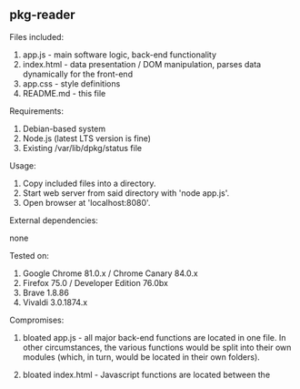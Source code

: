 ## pkg-reader

Files included:

1. app.js - main software logic, back-end functionality
2. index.html - data presentation / DOM manipulation, parses data dynamically for the front-end
3. app.css - style definitions
4. README.md - this file

Requirements:

1. Debian-based system
2. Node.js (latest LTS version is fine)
3. Existing /var/lib/dpkg/status file

Usage:

1. Copy included files into a directory.
2. Start web server from said directory with 'node app.js'.
3. Open browser at 'localhost:8080'.

External dependencies:

none

Tested on:

1. Google Chrome 81.0.x / Chrome Canary 84.0.x
2. Firefox 75.0 / Developer Edition 76.0bx
3. Brave 1.8.86
4. Vivaldi 3.0.1874.x

Compromises:

1. bloated app.js - all major back-end functions are located in one file. In other circumstances, the various functions would be split into their own modules (which, in turn, would be located in their own folders).

2. bloated index.html - Javascript functions are located between the <script> tags. In other circumstances, the Javascript code would reside in its own module or modules.

3. missing error handling and input validation - the program assumes a friendly user providing valid data
